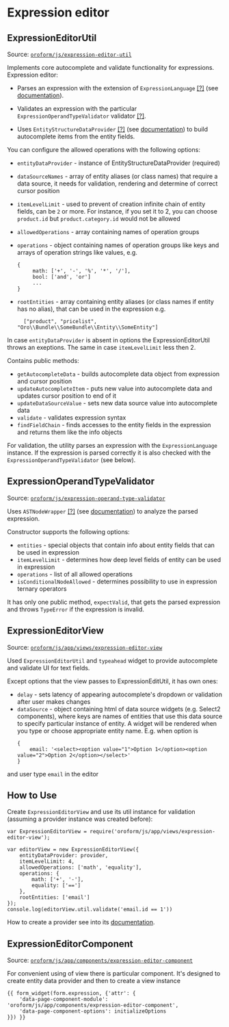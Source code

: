 # Expression editor

## <a name="util">ExpressionEditorUtil</a>

Source: [`oroform/js/expression-editor-util`](../../public/js/expression-editor-util.js)

Implements core autocomplete and validate functionality for expressions.
Expression editor:

* Parses an expression with the extension of `ExpressionLanguage`
[[?]](../../../../ExpressionLanguageBundle/Resources/public/js/extend/expression-language.js)
(see [documentation](../../../../ExpressionLanguageBundle/Resources/doc/js/expression-language-extension.md)).

* Validates an expression with the particular `ExpressionOperandTypeValidator` validator
[[?]](../../public/js/expression-operand-type-validator.js).

* Uses `EntityStructureDataProvider`
[[?]](../../../../EntityBundle/Resources/public/js/app/services/entity-structure-data-provider.js)
(see [documentation](../../../../EntityBundle/Resources/doc/client-side/entity-structure-data-provider.md)) to build
autocomplete items from the entity fields.

You can configure the allowed operations with the following options:

- `entityDataProvider` - instance of EntityStructureDataProvider (required)
- `dataSourceNames` - array of entity aliases (or class names) that require a data source, it needs for validation,
rendering and determine of correct cursor position
- `itemLevelLimit` - used to prevent of creation infinite chain of entity fields, can be `2` or more. For instance,
if you set it to 2, you can choose `product.id` but `product.category.id` would not be allowed 
- `allowedOperations` - array containing names of operation groups
- `operations` - object containing names of operation groups like keys and arrays of operation strings like values, e.g.

   ````
   {
        math: ['+', '-', '%', '*', '/'],
        bool: ['and', 'or']
        ...
   }
   ````
- `rootEntities` - array containing entity aliases (or class names if entity has no alias), that can be used 
in the expression e.g.

        ["product", "pricelist", "Oro\\Bundle\\SomeBundle\\Entity\\SomeEntity"]

In case `entityDataProvider` is absent in options the ExpressionEditorUtil throws an exeptions.
The same in case `itemLevelLimit` less then 2.

Contains public methods:
- `getAutocompleteData` - builds autocomplete data object from expression and cursor position
- `updateAutocompleteItem` - puts new value into autocomplete data and updates cursor position to end of it
- `updateDataSourceValue` - sets new data source value into autocomplete data
- `validate` - validates expression syntax
- `findFieldChain` - finds accesses to the entity fields in the expression and returns them like the info objects

For validation, the utility parses an expression with the `ExpressionLanguage` instance. If 
the expression is parsed correctly it is also checked with the 
`ExpressionOperandTypeValidator` (see below).

## <a name="validator">ExpressionOperandTypeValidator</a>

Source: [`oroform/js/expression-operand-type-validator`](../../public/js/expression-operand-type-validator.js)

Uses `ASTNodeWrapper` [[?]](../../../../ExpressionLanguageBundle/Resources/public/js/ast-node-wrapper.js)
(see [documentation](../../../../ExpressionLanguageBundle/Resources/doc/js/ast-node-wrapper.md)) to analyze the parsed expression.

Constructor supports the following options:

- `entities` - special objects that contain info about entity fields that can be used in expression
- `itemLevelLimit` - determines how deep level fields of entity can be used in expression
- `operations` - list of all allowed operations
- `isConditionalNodeAllowed` - determines possibility to use in expression ternary operators

It has only one public method, `expectValid`, that gets the parsed expression and throws `TypeError` if the expression is invalid.

## <a name="view">ExpressionEditorView</a>

Source: [`oroform/js/app/views/expression-editor-view`](../../public/js/app/views/expression-editor-view.js)

Used `ExpressionEditorUtil` and `typeahead` widget to provide autocomplete and validate UI for text fields. 

Except options that the view passes to ExpressionEditUtil, it has own ones:

- `delay` - sets latency of appearing autocomplete's dropdown or validation after user makes changes
- `dataSource` - object containing html of data source widgets (e.g. Select2 components), where keys are names 
of entities that use this data source to specify particular instance of entity. A widget will be rendered when you type
or choose appropriate entity name. E.g. when option is
    ````
    {
        email: '<select><option value="1">Option 1</option><option value="2">Option 2</option></select>'
    }
    ````

and user type `email` in the editor

## How to Use

Create `ExpressionEditorView` and use its util instance for validation (assuming a provider instance was created before):

    var ExpressionEditorView = require('oroform/js/app/views/expression-editor-view');

    var editorView = new ExpressionEditorView({
        entityDataProvider: provider,
        itemLevelLimit: 4,
        allowedOperations: ['math', 'equality'],
        operations: {
            math: ['+', '-'],
            equality: ['==']
        },
        rootEntities: ['email']
    });
    console.log(editorView.util.validate('email.id == 1'))

How to create a provider see into its [documentation](../../../../EntityBundle/Resources/doc/client-side/entity-structure-data-provider.md).

## <a name="component">ExpressionEditorComponent</a>

Source: [`oroform/js/app/components/expression-editor-component`](../../public/js/app/components/expression-editor-component.js)

For convenient using of view there is particular component. It's designed to create entity data provider and then to 
create a view instance

    {{ form_widget(form.expression, {'attr': {
        'data-page-component-module': 'oroform/js/app/components/expression-editor-component',
        'data-page-component-options': initializeOptions
    }}) }}
